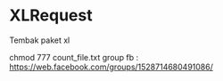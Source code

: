 # XLRequest
Tembak paket xl

chmod 777 count_file.txt
group fb : https://web.facebook.com/groups/1528714680491086/
